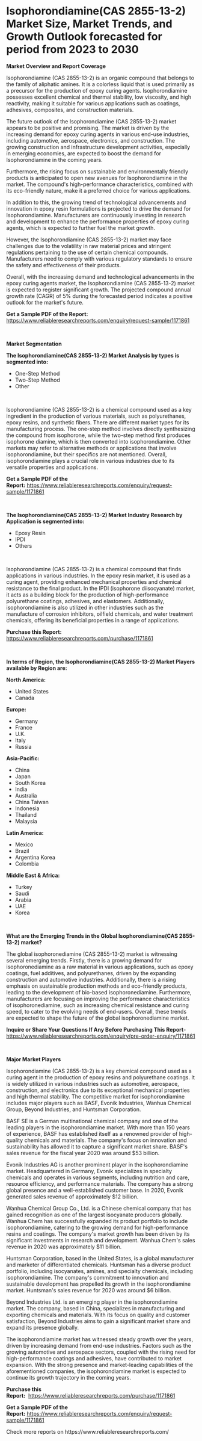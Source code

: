 <p><h1>Isophorondiamine(CAS 2855-13-2) Market Size, Market Trends, and Growth Outlook forecasted for period from 2023 to 2030</h1></p><p><strong>Market Overview and Report Coverage</strong></p>
<p><p>Isophorondiamine (CAS 2855-13-2) is an organic compound that belongs to the family of aliphatic amines. It is a colorless liquid that is used primarily as a precursor for the production of epoxy curing agents. Isophorondiamine possesses excellent chemical and thermal stability, low viscosity, and high reactivity, making it suitable for various applications such as coatings, adhesives, composites, and construction materials.</p><p>The future outlook of the Isophorondiamine (CAS 2855-13-2) market appears to be positive and promising. The market is driven by the increasing demand for epoxy curing agents in various end-use industries, including automotive, aerospace, electronics, and construction. The growing construction and infrastructure development activities, especially in emerging economies, are expected to boost the demand for Isophorondiamine in the coming years.</p><p>Furthermore, the rising focus on sustainable and environmentally friendly products is anticipated to open new avenues for Isophorondiamine in the market. The compound's high-performance characteristics, combined with its eco-friendly nature, make it a preferred choice for various applications.</p><p>In addition to this, the growing trend of technological advancements and innovation in epoxy resin formulations is projected to drive the demand for Isophorondiamine. Manufacturers are continuously investing in research and development to enhance the performance properties of epoxy curing agents, which is expected to further fuel the market growth.</p><p>However, the Isophorondiamine (CAS 2855-13-2) market may face challenges due to the volatility in raw material prices and stringent regulations pertaining to the use of certain chemical compounds. Manufacturers need to comply with various regulatory standards to ensure the safety and effectiveness of their products.</p><p>Overall, with the increasing demand and technological advancements in the epoxy curing agents market, the Isophorondiamine (CAS 2855-13-2) market is expected to register significant growth. The projected compound annual growth rate (CAGR) of 5% during the forecasted period indicates a positive outlook for the market's future.</p></p>
<p><strong>Get a Sample PDF of the Report:</strong> <a href="https://www.reliableresearchreports.com/enquiry/request-sample/1171861">https://www.reliableresearchreports.com/enquiry/request-sample/1171861</a></p>
<p>&nbsp;</p>
<p><strong>Market Segmentation</strong></p>
<p><strong>The Isophorondiamine(CAS 2855-13-2) Market Analysis by types is segmented into:</strong></p>
<p><ul><li>One-Step Method</li><li>Two-Step Method</li><li>Other</li></ul></p>
<p>&nbsp;</p>
<p><p>Isophorondiamine (CAS 2855-13-2) is a chemical compound used as a key ingredient in the production of various materials, such as polyurethanes, epoxy resins, and synthetic fibers. There are different market types for its manufacturing process. The one-step method involves directly synthesizing the compound from isophorone, while the two-step method first produces isophorone diamine, which is then converted into isophorondiamine. Other markets may refer to alternative methods or applications that involve isophorondiamine, but their specifics are not mentioned. Overall, isophorondiamine plays a crucial role in various industries due to its versatile properties and applications.</p></p>
<p><strong>Get a Sample PDF of the Report:</strong>&nbsp;<a href="https://www.reliableresearchreports.com/enquiry/request-sample/1171861">https://www.reliableresearchreports.com/enquiry/request-sample/1171861</a></p>
<p>&nbsp;</p>
<p><strong>The Isophorondiamine(CAS 2855-13-2) Market Industry Research by Application is segmented into:</strong></p>
<p><ul><li>Epoxy Resin</li><li>IPDI</li><li>Others</li></ul></p>
<p>&nbsp;</p>
<p><p>Isophorondiamine (CAS 2855-13-2) is a chemical compound that finds applications in various industries. In the epoxy resin market, it is used as a curing agent, providing enhanced mechanical properties and chemical resistance to the final product. In the IPDI (isophorone diisocyanate) market, it acts as a building block for the production of high-performance polyurethane coatings, adhesives, and elastomers. Additionally, isophorondiamine is also utilized in other industries such as the manufacture of corrosion inhibitors, oilfield chemicals, and water treatment chemicals, offering its beneficial properties in a range of applications.</p></p>
<p><strong>Purchase this Report:</strong>&nbsp; <a href="https://www.reliableresearchreports.com/purchase/1171861">https://www.reliableresearchreports.com/purchase/1171861</a></p>
<p>&nbsp;</p>
<p><strong>In terms of Region, the Isophorondiamine(CAS 2855-13-2) Market Players available by Region are:</strong></p>
<p>
    <p> <strong> North America: </strong>
        <ul>
            <li>United States</li>
            <li>Canada</li>
        </ul>
        </p> 
    <p> <strong> Europe: </strong>
        <ul>
            <li>Germany</li>
            <li>France</li>
            <li>U.K.</li>
            <li>Italy</li>
            <li>Russia</li>
        </ul>
        </p> 
    <p> <strong> Asia-Pacific: </strong>
        <ul>
            <li>China</li>
            <li>Japan</li>
            <li>South Korea</li>
            <li>India</li>
            <li>Australia</li>
            <li>China Taiwan</li>
            <li>Indonesia</li>
            <li>Thailand</li>
            <li>Malaysia</li>
        </ul>
        </p> 
    <p> <strong> Latin America: </strong>
        <ul>
            <li>Mexico</li>
            <li>Brazil</li>
            <li>Argentina Korea</li>
            <li>Colombia</li>
        </ul>
        </p> 
    <p> <strong> Middle East & Africa: </strong>
        <ul>
            <li>Turkey</li>
            <li>Saudi</li>
            <li>Arabia</li>
            <li>UAE</li>
            <li>Korea</li>
        </ul>
    </p>
    </p>
<p>&nbsp;</p>
<p><strong>What are the Emerging Trends in the Global Isophorondiamine(CAS 2855-13-2) market?</strong></p>
<p><p>The global isophoronediamine (CAS 2855-13-2) market is witnessing several emerging trends. Firstly, there is a growing demand for isophoronediamine as a raw material in various applications, such as epoxy coatings, fuel additives, and polyurethanes, driven by the expanding construction and automotive industries. Additionally, there is a rising emphasis on sustainable production methods and eco-friendly products, leading to the development of bio-based isophoronediamine. Furthermore, manufacturers are focusing on improving the performance characteristics of isophoronediamine, such as increasing chemical resistance and curing speed, to cater to the evolving needs of end-users. Overall, these trends are expected to shape the future of the global isophoronediamine market.</p></p>
<p><strong>Inquire or Share Your Questions If Any Before Purchasing This Report</strong>- <a href="https://www.reliableresearchreports.com/enquiry/pre-order-enquiry/1171861">https://www.reliableresearchreports.com/enquiry/pre-order-enquiry/1171861</a></p>
<p>&nbsp;</p>
<p><strong>Major Market Players</strong></p>
<p><p>Isophorondiamine (CAS 2855-13-2) is a key chemical compound used as a curing agent in the production of epoxy resins and polyurethane coatings. It is widely utilized in various industries such as automotive, aerospace, construction, and electronics due to its exceptional mechanical properties and high thermal stability. The competitive market for isophorondiamine includes major players such as BASF, Evonik Industries, Wanhua Chemical Group, Beyond Industries, and Huntsman Corporation.</p><p>BASF SE is a German multinational chemical company and one of the leading players in the isophorondiamine market. With more than 150 years of experience, BASF has established itself as a renowned provider of high-quality chemicals and materials. The company's focus on innovation and sustainability has allowed it to capture a significant market share. BASF's sales revenue for the fiscal year 2020 was around $53 billion.</p><p>Evonik Industries AG is another prominent player in the isophorondiamine market. Headquartered in Germany, Evonik specializes in specialty chemicals and operates in various segments, including nutrition and care, resource efficiency, and performance materials. The company has a strong global presence and a well-established customer base. In 2020, Evonik generated sales revenue of approximately $12 billion.</p><p>Wanhua Chemical Group Co., Ltd. is a Chinese chemical company that has gained recognition as one of the largest isocyanate producers globally. Wanhua Chem has successfully expanded its product portfolio to include isophorondiamine, catering to the growing demand for high-performance resins and coatings. The company's market growth has been driven by its significant investments in research and development. Wanhua Chem's sales revenue in 2020 was approximately $11 billion.</p><p>Huntsman Corporation, based in the United States, is a global manufacturer and marketer of differentiated chemicals. Huntsman has a diverse product portfolio, including isocyanates, amines, and specialty chemicals, including isophorondiamine. The company's commitment to innovation and sustainable development has propelled its growth in the isophorondiamine market. Huntsman's sales revenue for 2020 was around $6 billion.</p><p>Beyond Industries Ltd. is an emerging player in the isophorondiamine market. The company, based in China, specializes in manufacturing and exporting chemicals and materials. With its focus on quality and customer satisfaction, Beyond Industries aims to gain a significant market share and expand its presence globally.</p><p>The isophorondiamine market has witnessed steady growth over the years, driven by increasing demand from end-use industries. Factors such as the growing automotive and aerospace sectors, coupled with the rising need for high-performance coatings and adhesives, have contributed to market expansion. With the strong presence and market-leading capabilities of the aforementioned companies, the isophorondiamine market is expected to continue its growth trajectory in the coming years.</p></p>
<p><strong>Purchase this Report:</strong>&nbsp;&nbsp;<a href="https://www.reliableresearchreports.com/purchase/1171861">https://www.reliableresearchreports.com/purchase/1171861</a></p>
<p></p>
<p><strong>Get a Sample PDF of the Report:</strong>&nbsp;<a href="https://www.reliableresearchreports.com/enquiry/request-sample/1171861">https://www.reliableresearchreports.com/enquiry/request-sample/1171861</a></p>
<p>Check more reports on https://www.reliableresearchreports.com/</p>
